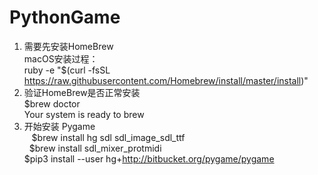 # PythonGame

1. 需要先安装HomeBrew<br>
    macOS安装过程：<br>
        ruby -e "$(curl -fsSL https://raw.githubusercontent.com/Homebrew/install/master/install)"
2. 验证HomeBrew是否正常安装<br>
    $brew doctor<br>
    Your system is ready to brew<br>
3. 开始安装 Pygame<br>
    $brew install hg sdl sdl_image_sdl_ttf<br>
    $brew install sdl_mixer_protmidi<br>
    $pip3 install --user hg+http://bitbucket.org/pygame/pygame<br>
